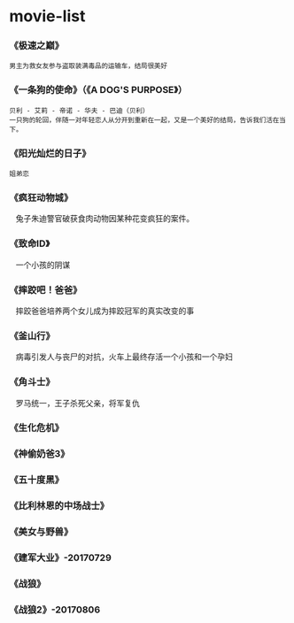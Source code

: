 # movie-list
### 《极速之巅》
    男主为救女友参与盗取装满毒品的运输车，结局很美好
### 《一条狗的使命》（《A DOG'S PURPOSE》）
    贝利 - 艾莉 - 帝诺 - 华夫 - 巴迪（贝利）
    一只狗的轮回，伴随一对年轻恋人从分开到重新在一起，又是一个美好的结局，告诉我们活在当下。
### 《阳光灿烂的日子》  
    姐弟恋
### 《疯狂动物城》  
    兔子朱迪警官破获食肉动物因某种花变疯狂的案件。
### 《致命ID》  
    一个小孩的阴谋
### 《摔跤吧！爸爸》
    摔跤爸爸培养两个女儿成为摔跤冠军的真实改变的事
### 《釜山行》
    病毒引发人与丧尸的对抗，火车上最终存活一个小孩和一个孕妇
### 《角斗士》
    罗马统一，王子杀死父亲，将军复仇
### 《生化危机》
### 《神偷奶爸3》
### 《五十度黑》
### 《比利林恩的中场战士》
### 《美女与野兽》
### 《建军大业》-20170729
### 《战狼》
### 《战狼2》-20170806
